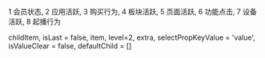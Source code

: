 1 会员状态,
2 应用活跃,
3 购买行为,
4 板块活跃,
5 页面活跃,
6 功能点击,
7 设备活跃,
8 起播行为

childItem, isLast = false, item, level=2, extra, selectPropKeyValue = 'value', isValueClear = false, defaultChild = []
